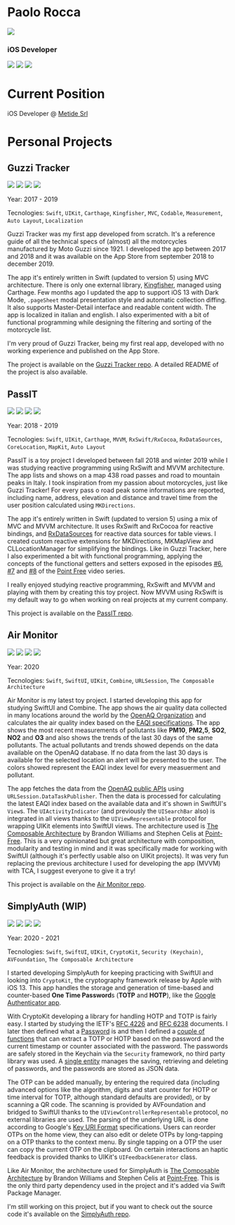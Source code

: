 # Paolo Rocca
![](Images/github_profile_pic.png)
### iOS Developer

[![](https://img.shields.io/badge/GitHub-hispanico94-lightgrey)](https://github.com/hispanico94) [![](https://img.shields.io/badge/LinkedIn-Paolo%20Rocca-blue)](https://www.linkedin.com/in/paolo-rocca-ab4617171/) [![](https://img.shields.io/badge/Twitter-hispanico94-9cf)](https://twitter.com/hispanico94)

# Current Position

iOS Developer @ [Metide Srl](https://www.metide.com)

# Personal Projects

## Guzzi Tracker

![](Images/gt1.png) ![](Images/gt2.png) ![](Images/gt3.png) ![](Images/gt4.png)

Year: 2017 - 2019

Tecnologies: `Swift`, `UIKit`, `Carthage`, `Kingfisher`, `MVC`, `Codable`, `Measurement`, `Auto Layout`, `Localization`

Guzzi Tracker was my first app developed from scratch. It's a reference guide of all the technical specs of (almost) all the motorcycles manufactured by Moto Guzzi since 1921. I developed the app between 2017 and 2018 and it was available on the App Store from september 2018 to december 2019.

The app it's entirely written in Swift (updated to version 5) using MVC architecture. There is only one external library, [Kingfisher](https://github.com/onevcat/Kingfisher), managed using Carthage. Few months ago I updated the app to support iOS 13 with Dark Mode, `.pageSheet` modal presentation style and automatic collection diffing. It also supports Master-Detail interface and readable content width. The app is localized in italian and english. I also experimented with a bit of functional programming while designing the filtering and sorting of the motorcycle list. 

I'm very proud of Guzzi Tracker, being my first real app, developed with no working experience and published on the App Store.

The project is available on the [Guzzi Tracker repo](https://github.com/hispanico94/Guzzi-Tracker). A detailed README of the project is also available.

## PassIT

![](Images/passit1.png) ![](Images/passit2.png) ![](Images/passit3.png) ![](Images/passit4.png)

Year: 2018 - 2019

Tecnologies: `Swift`, `UIKit`, `Carthage`, `MVVM`, `RxSwift/RxCocoa`, `RxDataSources`, `CoreLocation`, `MapKit`, `Auto Layout`

PassIT is a toy project I developed between fall 2018 and winter 2019 while I was studying reactive programming using RxSwift and MVVM architecture. The app lists and shows on a map 438 road passes and road to mountain peaks in Italy. I took inspiration from my passion about motorcycles, just like Guzzi Tracker! For every pass o road peak some informations are reported, including name, address, elevation and distance and travel time from the user position calculated using `MKDirections`.

The app it's entirely written in Swift (updated to version 5) using a mix of MVC and MVVM architecture. It uses RxSwift and RxCocoa for reactive bindings, and [RxDataSources](https://github.com/RxSwiftCommunity/RxDataSources) for reactive data sources for table views. I created custom reactive extensions for MKDirections, MKMapView and CLLocationManager for simplifying the bindings. Like in Guzzi Tracker, here I also experimented a bit with functional programming, applying the concepts of the functional getters and setters exposed in the episodes [#6](https://www.pointfree.co/episodes/ep6-functional-setters), [#7](https://www.pointfree.co/episodes/ep7-setters-and-key-paths) and [#8](https://www.pointfree.co/episodes/ep8-getters-and-key-paths) of the [Point Free](https://www.pointfree.co) video series.

I really enjoyed studying reactive programming, RxSwift and MVVM and playing with them by creating this toy project. Now MVVM using RxSwift is my default way to go when working on real projects at my current company.

This project is available on the [PassIT repo](https://github.com/hispanico94/PassIT).

## Air Monitor

![](Images/am1.png) ![](Images/am2.png) ![](Images/am3.png) ![](Images/am4.png)

Year: 2020

Tecnologies: `Swift`, `SwiftUI`, `UIKit`, `Combine`, `URLSession`, `The Composable Architecture`

Air Monitor is my latest toy project. I started developing this app for studying SwiftUI and Combine. The app shows the air quality data collected in many locations around the world by the [OpenAQ Organization](https://openaq.org/) and calculates the air quality index based on the [EAQI specifications](https://airindex.eea.europa.eu/). The app shows the most recent measurements of pollutants like **PM10**, **PM2,5**, **SO2**, **NO2** and **O3** and also shows the trends of the last 30 days of the same pollutants. The actual pollutants and trends showed depends on the data available on the OpenAQ database. If no data from the last 30 days is available for the selected location an alert will be presented to the user. The colors showed represent the EAQI index level for every measuerment and pollutant.

The app fetches the data from the [OpenAQ public APIs](https://docs.openaq.org) using `URLSession.DataTaskPublisher`. Then the data is processed for calculating the latest EAQI index based on the available data and it's shown in SwiftUI's `View`s. The `UIActivityIndicator` (and previously the `UISearchBar` also) is integrated in all views thanks to the `UIViewRepresentable` protocol for wrapping UIKit elements into SwiftUI views. The architecture used is [The Composable Architecture](https://github.com/pointfreeco/swift-composable-architecture) by Brandon Williams and Stephen Celis at [Point-Free](https://www.pointfree.co). This is a very opinionated but great architecture with composition, modularity and testing in mind and it was specifically made for working with SwiftUI (although it's perfectly usable also on UIKit projects). It was very fun replacing the previous architecture I used for developing the app (MVVM) with TCA, I suggest everyone to give it a try!

This project is available on the [Air Monitor repo](https://github.com/hispanico94/Air-Monitor).

## SimplyAuth (WIP)

![](Images/sa1.jpeg) ![](Images/sa2.jpeg) ![](Images/sa3.jpeg) ![](Images/sa4.jpeg)

Year: 2020 - 2021

Tecnologies: `Swift`, `SwiftUI`, `UIKit`, `CryptoKit`, `Security (Keychain)`, `AVFoundation`, `The Composable Architecture`

I started developing SimplyAuth for keeping practicing with SwiftUI and looking into `CryptoKit`, the cryptography framework release by Apple with iOS 13. This app handles the storage and generation of time-based and counter-based **One Time Password**s (**TOTP** and **HOTP**), like the [Google Authenticator app](https://apps.apple.com/it/app/google-authenticator/id388497605). 

With CryptoKit developing a library for handling HOTP and TOTP is fairly easy. I started by studying the IETF's [RFC 4226](https://tools.ietf.org/html/rfc4226) and [RFC 6238](https://tools.ietf.org/html/rfc6238) documents. I later then defined what a [Password](https://github.com/hispanico94/SimplyAuth/blob/master/SimplyAuth/SimplyAuth/Models/Password.swift) is and then I defined a [couple of functions](https://github.com/hispanico94/SimplyAuth/blob/master/SimplyAuth/SimplyAuth/OTP/OTPExtractor.swift) that can extract a TOTP or HOTP based on the password and the current timestamp or counter associated with the password.
The passwords are safely stored in the Keychain via the `Security` framework, no third party library was used. A [single entity](https://github.com/hispanico94/SimplyAuth/blob/master/SimplyAuth/SimplyAuth/Keychain/Keychain.swift) manages the saving, retrieving and deleting of passwords, and the passwords are stored as JSON data.

The OTP can be added manually, by entering the required data (including advanced options like the algorithm, digits and start counter for HOTP or time interval for TOTP, although standard defaults are provided), or by scanning a QR code. The scanning is provided by AVFoundation and bridged to SwiftUI thanks to the `UIViewControllerRepresentable` protocol, no external libraries are used. The parsing of the underlying URL is done according to Google's [Key URI Format](https://github.com/google/google-authenticator/wiki/Key-Uri-Format) specifications.
Users can reorder OTPs on the home view, they can also edit or delete OTPs by long-tapping on a OTP thanks to the context menu. By single tapping on a OTP the user can copy the current OTP on the clipboard. On certain interactions an haptic feedback is provided thanks to UIKit's `UIFeedbackGenerator` class.

Like Air Monitor, the architecture used for SimplyAuth is [The Composable Architecture](https://github.com/pointfreeco/swift-composable-architecture) by Brandon Williams and Stephen Celis at [Point-Free](https://www.pointfree.co). This is the only third party dependency used in the project and it's added via Swift Package Manager.

I'm still working on this project, but if you want to check out the source code it's available on the [SimplyAuth repo](https://github.com/hispanico94/SimplyAuth).
